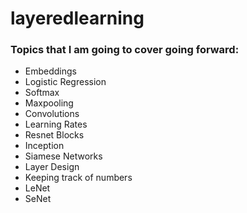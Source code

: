 # layeredlearning

### Topics that I am going to cover going forward:

- Embeddings
- Logistic Regression
- Softmax
- Maxpooling
- Convolutions
- Learning Rates
- Resnet Blocks
- Inception
- Siamese Networks
- Layer Design
- Keeping track of numbers
- LeNet
- SeNet
